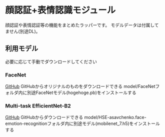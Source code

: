# 顔認証+表情認識モジュール

顔認証や表情認証等の機能をまとめたラッパーです。
モデルデータは付属してません(別途DL)。

## 利用モデル

必要に応じて手動でダウンロードしてください

### FaceNet

[GitHub](https://github.com/davidsandberg/facenet)
GitHubからオリジナルのものをダウンロードできる
model/FaceNetフォルダ内に別途FaceNetモデル(hogehoge.pb)をインストールする

### Multi-task EfficientNet-B2

[GitHub](https://github.com/HSE-asavchenko/face-emotion-recognition)
GitHubからダウンロードできる
model/HSE-asavchenko.face-emotion-recognitionフォルダ内に別途モデル(mobilenet_7.h5)をインストールする

